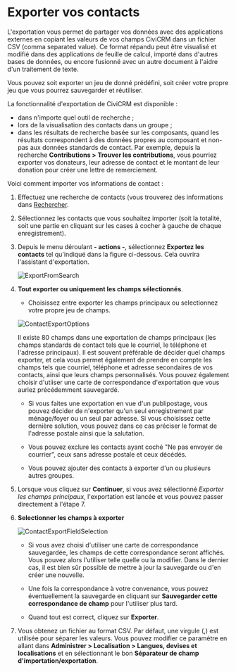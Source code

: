 
Exporter vos contacts
=======================

L'exportation vous permet de partager vos données avec des applications externes en copiant les valeurs de vos champs CiviCRM dans un fichier CSV (comma separated value). Ce format répandu peut être visualisé et modifié dans des applications de feuille de calcul, importé dans d'autres bases de données, ou encore fusionné avec un autre document à l'aidre d'un traitement de texte.

Vous pouvez soit exporter un jeu de donné prédéfini, soit créer votre propre jeu que vous pourrez sauvegarder et réutiliser.

La fonctionnalité d'exportation de CiviCRM est disponible :

-   dans n'importe quel outil de recherche ;
-   lors de la visualisation des contacts dans un groupe ;
-   dans les résultats de recherche basée sur les composants, quand les résultats correspondent à des données propres au composant et non-pas aux données standards de contact. Par exemple, depuis la recherche **Contributions > Trouver les contributions**, vous pourriez exporter vos donateurs, leur adresse de contact et le montant de leur donation pour créer une lettre de remerciement.

Voici comment importer vos informations de contact :

1.  Effectuez une recherche de contacts (vous trouverez des informations dans [Rechercher](../the-user-interface/searching).

2.  Sélectionnez les contacts que vous souhaitez importer (soit la totalité, soit une partie en cliquant sur les cases à cocher à gauche de chaque enregistrement).

3.  Depuis le menu déroulant **- actions -**, sélectionnez **Exportez les contacts** tel qu'indiqué dans la figure ci-dessous. Cela ouvrira l'assistant d'exportation.

    ![ExportFromSearch](/img/CiviCRM_update-CiviCore-ExportFromSearch-en.png "ExportFromSearch")

4.  **Tout exporter ou uniquement les champs sélectionnés**.  

    -  Choisissez entre exporter les champs principaux ou selectionnez votre propre jeu de champs.

    ![ContactExportOptions](/img/contact-export-options.PNG "ContactExportOptions")

    Il existe 80 champs dans une exportation de champs principaux (les champs standards de contact tels que le courriel, le téléphone et l'adresse principaux). Il est souvent préférable de décider quel champs exporter, et cela vous permet également de prendre en compte les champs tels que courriel, téléphone et adresse secondaires de vos contacts, ainsi que leurs champs personnalisés. Vous pouvez également choisir d'utiiser une carte de correspondance d'exportation que vous auriez précédemment sauvegardé.

    -  Si vous faites une exportation en vue d'un publipostage, vous pouvez décider de n'exporter qu'un seul enregistrement par ménage/foyer ou un seul par adresse. Si vous choisissez cette dernière solution, vous pouvez dans ce cas préciser le format de l'adresse postale ainsi que la salutation.
    
    -  Vous pouvez exclure les contacts ayant coché "Ne pas envoyer de courrier", ceux sans adresse postale et ceux décédés.

    -  Vous pouvez ajouter des contacts à exporter d'un ou plusieurs autres groupes.

5.  Lorsque vous cliquez sur **Continuer**, si vous avez sélectionné *Exporter les champs principaux*, l'exportation est lancée et vous pouvez passer directement à l'étape 7.

6.  **Selectionner les champs à exporter**

    ![ContactExportFieldSelection](/img/contact-export-field-selection.PNG "ContactExportFieldSelection")  

    -  Si vous avez choisi d'utiliser une carte de correspondance sauvegardée, les champs de cette correspondance seront affichés. Vous pouvez alors l'utiliser telle quelle ou la modifier. Dans le dernier cas, il est bien sûr possible de mettre à jour la sauvegarde ou d'en créer une nouvelle.
    
    -  Une fois la correspondance à votre convenance, vous pouvez éventuellement la sauvegarde en cliquant sur **Sauvegarder cette correspondance de champ** pour l'utiliser plus tard.

    -  Quand tout est correct, cliquez sur **Exporter**.

7.  Vous obtenez un fichier au format CSV. Par défaut, une virgule (,) est utilisée pour séparer les valeurs. Vous pouvez modifier ce paramètre en allant dans **Administrer > Localisation > Langues, devises et localisations** et en sélectionnant le bon **Séparateur de champ d'importation/exportation**.
